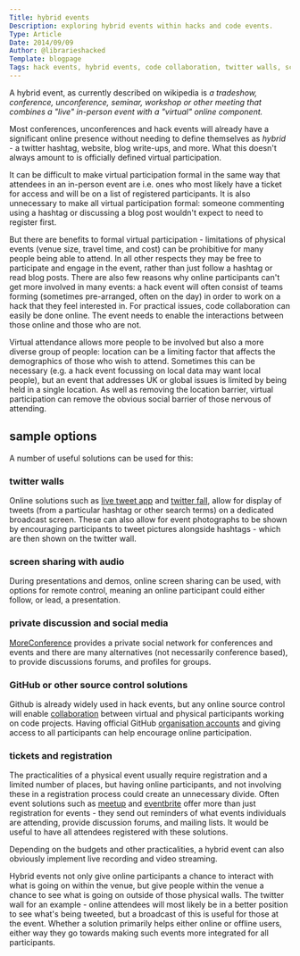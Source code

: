 ```yaml
---
Title: hybrid events
Description: exploring hybrid events within hacks and code events.
Type: Article
Date: 2014/09/09
Author: @librarieshacked
Template: blogpage
Tags: hack events, hybrid events, code collaboration, twitter walls, screen sharing
---
```


A hybrid event, as currently described on wikipedia is *a tradeshow, conference, unconference, seminar, workshop or other meeting that combines a "live" in-person event with a "virtual" online component.*

Most conferences, unconferences and hack events will already have a significant online presence without needing to define themselves as *hybrid* - a twitter hashtag, website, blog write-ups, and more.  What this doesn't always amount to is officially defined virtual participation.

It can be difficult to make virtual participation formal in the same way that attendees in an in-person event are i.e. ones who most likely have a ticket for access and will be on a list of registered participants.  It is also unnecessary to make all virtual participation formal: someone commenting using a hashtag or discussing a blog post wouldn't expect to need to register first.

But there are benefits to formal virtual participation - limitations of physical events (venue size, travel time, and cost) can be prohibitive for many people being able to attend.  In all other respects they may be free to participate and engage in the event, rather than just follow a hashtag or read blog posts.  There are also few reasons why online participants can't get more involved in many events: a hack event will often consist of teams forming (sometimes pre-arranged, often on the day) in order to work on a hack that they feel interested in.  For practical issues, code collaboration can easily be done online.  The event needs to enable the interactions between those online and those who are not.

Virtual attendance allows more people to be involved but also a more diverse group of people: location can be a limiting factor that affects the demographics of those who wish to attend. Sometimes this can be necessary (e.g. a hack event focussing on local data may want local people), but an event that addresses UK or global issues is limited by being held in a single location.  As well as removing the location barrier, virtual participation can remove the obvious social barrier of those nervous of attending.

## sample options
A number of useful solutions can be used for this:

### twitter walls
Online solutions such as [live tweet app](https://www.livetweetapp.com/en/) and [twitter fall](http://www.twitterfall.com/), allow for display of tweets (from a particular hashtag or other search terms) on a dedicated broadcast screen. These can also allow for event photographs to be shown by encouraging participants to tweet pictures alongside hashtags - which are then shown on the twitter wall.

### screen sharing with audio
During presentations and demos, online screen sharing can be used, with options for remote control, meaning an online participant could either follow, or lead, a presentation.

### private discussion and social media
[MoreConference](http://www.moreconference.com) provides a private social network for conferences and events and there are many alternatives (not necessarily conference based), to provide discussions forums, and profiles for groups.

### GitHub or other source control solutions
Github is already widely used in hack events, but any online source control will enable [collaboration](https://help.github.com/categories/63/articles) between virtual and physical participants working on code projects.  Having official GitHub [organisation accounts](https://help.github.com/articles/creating-a-new-organization-account) and giving access to all participants can help encourage online participation.

### tickets and registration
The practicalities of a physical event usually require registration and a limited number of places, but having online participants, and not involving these in a registration process could create an unnecessary divide.  Often event solutions such as [meetup](http://www.meetup.com/) and [eventbrite](http://www.eventbrite.co.uk/) offer more than just registration for events - they send out reminders of what events individuals are attending, provide discussion forums, and mailing lists.  It would be useful to have all attendees registered with these solutions.

Depending on the budgets and other practicalities, a hybrid event can also obviously implement live recording and video streaming.

Hybrid events not only give online participants a chance to interact with what is going on within the venue, but give people within the venue a chance to see what is going on outside of those physical walls.  The twitter wall for an example - online attendees will most likely be in a better position to see what's being tweeted, but a broadcast of this is useful for those at the event.  Whether a solution primarily helps either online or offline users, either way they go towards making such events more integrated for all participants.